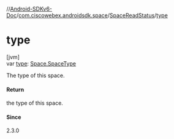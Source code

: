 //[Android-SDKv6-Doc](../../../index.md)/[com.ciscowebex.androidsdk.space](../index.md)/[SpaceReadStatus](index.md)/[type](type.md)

# type

[jvm]\
var [type](type.md): [Space.SpaceType](../-space/-space-type/index.md)

The type of this space.

#### Return

the type of this space.

#### Since

2.3.0
